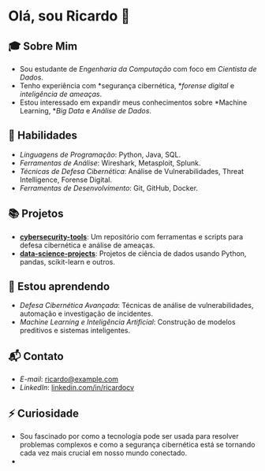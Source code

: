 # Olá, sou Ricardo 👋

## 🎓 Sobre Mim
- Sou estudante de *Engenharia da Computação* com foco em *Cientista de Dados*.
- Tenho experiência com *segurança cibernética, **forense digital* e *inteligência de ameaças*.
- Estou interessado em expandir meus conhecimentos sobre *Machine Learning, **Big Data* e *Análise de Dados*.

## 🧠 Habilidades
- *Linguagens de Programação*: Python, Java, SQL.
- *Ferramentas de Análise*: Wireshark, Metasploit, Splunk.
- *Técnicas de Defesa Cibernética*: Análise de Vulnerabilidades, Threat Intelligence, Forense Digital.
- *Ferramentas de Desenvolvimento*: Git, GitHub, Docker.

## 📚 Projetos
- **[cybersecurity-tools](https://github.com/seu-usuario/cybersecurity-tools)**: Um repositório com ferramentas e scripts para defesa cibernética e análise de ameaças.
- **[data-science-projects](https://github.com/seu-usuario/data-science-projects)**: Projetos de ciência de dados usando Python, pandas, scikit-learn e outros.

## 🌱 Estou aprendendo
- *Defesa Cibernética Avançada*: Técnicas de análise de vulnerabilidades, automação e investigação de incidentes.
- *Machine Learning e Inteligência Artificial*: Construção de modelos preditivos e sistemas inteligentes.

## 📬 Contato
- *E-mail*: ricardo@example.com
- *LinkedIn*: [linkedin.com/in/ricardocv](https://www.linkedin.com/in/ricardocv)

## ⚡ Curiosidade
- Sou fascinado por como a tecnologia pode ser usada para resolver problemas complexos e como a segurança cibernética está se tornando cada vez mais crucial em nosso mundo conectado.
- 
